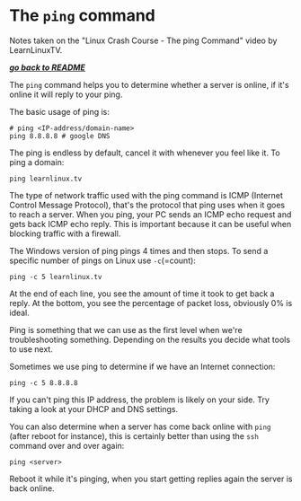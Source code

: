 # The `ping` command

Notes taken on the "Linux Crash Course - The ping Command" video by
LearnLinuxTV.

[***go back to README***](/README.md)  

The `ping` command helps you to determine whether a server is online, if it's
online it will reply to your ping. 

The basic usage of ping is:

    # ping <IP-address/domain-name>
    ping 8.8.8.8 # google DNS

The ping is endless by default, cancel it with <CTRL-c> whenever you feel like
it. To ping a domain:

    ping learnlinux.tv

The type of network traffic used with the ping command is ICMP (Internet
Control Message Protocol), that's the protocol that ping uses when it goes to
reach a server. When you ping, your PC sends an ICMP echo request and gets back
ICMP echo reply. This is important because it can be useful when blocking 
traffic with a firewall. 

The Windows version of ping pings 4 times and then stops. To send a specific
number of pings on Linux use `-c`(=count):

    ping -c 5 learnlinux.tv

At the end of each line, you see the amount of time it took to get back a
reply. At the bottom, you see the percentage of packet loss, obviously 0% is
ideal. 

Ping is something that we can use as the first level when we're troubleshooting
something. Depending on the results you decide what tools to use next.

Sometimes we use ping to determine if we have an Internet connection:

    ping -c 5 8.8.8.8

If you can't ping this IP address, the problem is likely on your side. Try
taking a look at your DHCP and DNS settings. 

You can also determine when a server has come back online with `ping` (after
reboot for instance), this is certainly better than using the `ssh` command
over and over again:

    ping <server>

Reboot it while it's pinging, when you start getting replies again the server
is back online.

